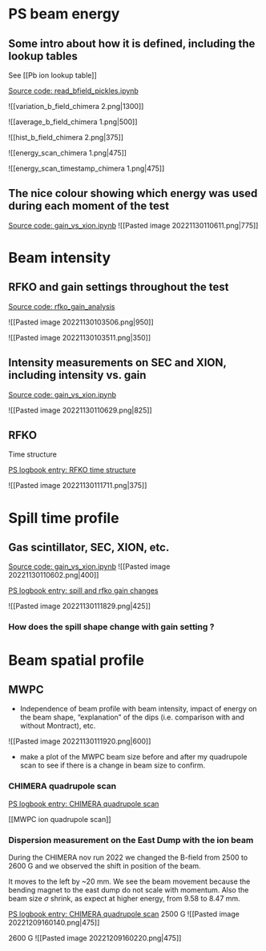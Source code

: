 # PS beam energy

## Some intro about how it is defined, including the lookup tables

See [[Pb ion lookup table]]

[Source code: read_bfield_pickles.ipynb](https://gitlab.cern.ch/eljohnso/quad-scan-east/-/blob/master/read_bfield_pickles.ipynb)


![[variation_b_field_chimera 2.png|1300]]

![[average_b_field_chimera 1.png|500]]

![[hist_b_field_chimera 2.png|375]]

![[energy_scan_chimera 1.png|475]]

![[energy_scan_timestamp_chimera 1.png|475]]


## The nice colour showing which energy was used during each moment of the test

[Source code: gain_vs_xion.ipynb](https://gitlab.cern.ch/eljohnso/quad-scan-east/-/blob/master/gain_vs_xion.ipynb)
![[Pasted image 20221130110611.png|775]]

# Beam intensity

## RFKO and gain settings throughout the test

[Source code: rfko_gain_analysis](https://gitlab.cern.ch/eljohnso/quad-scan-east/-/blob/master/rfko_gain_analysis.ipynb)

![[Pasted image 20221130103506.png|950]]

![[Pasted image 20221130103511.png|350]]

## Intensity measurements on SEC and XION, including intensity vs. gain

[Source code: gain_vs_xion.ipynb](https://gitlab.cern.ch/eljohnso/quad-scan-east/-/blob/master/gain_vs_xion.ipynb)

![[Pasted image 20221130110629.png|825]]


## RFKO

Time structure

[PS logbook entry: RFKO time structure](https://logbook.cern.ch/elogbook-server/GET/showEventInLogbook/3657771)

![[Pasted image 20221130111711.png|375]]

# Spill time profile

## Gas scintillator, SEC, XION, etc.

[Source code: gain_vs_xion.ipynb](https://gitlab.cern.ch/eljohnso/quad-scan-east/-/blob/master/gain_vs_xion.ipynb)
![[Pasted image 20221130110602.png|400]]

[PS logbook entry: spill and rfko gain changes](https://logbook.cern.ch/elogbook-server/GET/showEventInLogbook/3656662)

![[Pasted image 20221130111829.png|425]]

### How does the spill shape change with gain setting ?



# Beam spatial profile

## MWPC

-   Independence of beam profile with beam intensity, impact of energy on the beam shape, “explanation” of the dips (i.e. comparison with and without Montract), etc.

![[Pasted image 20221130111920.png|600]]

* make a plot of the MWPC beam size before and after my quadrupole scan to see if there is a change in beam size to confirm.


### CHIMERA quadrupole scan

[PS logbook entry: CHIMERA quadrupole scan](https://logbook.cern.ch/elogbook-server/GET/showEventInLogbook/3659020)

[[MWPC ion quadrupole scan]]

### Dispersion measurement on the East Dump with the ion beam

During the CHIMERA nov run 2022 we changed the B-field from 2500 to 2600 G and we observed the shift in position of the beam.

It moves to the left by ~20 mm. We see the beam movement because the bending magnet to the east dump do not scale with momentum. Also the beam size $\sigma$ shrink, as expect at higher energy, from 9.58 to 8.47 mm.

[PS logbook entry: CHIMERA quadrupole scan](https://logbook.cern.ch/elogbook-server/GET/showEventInLogbook/3659020)
2500 G
![[Pasted image 20221209160140.png|475]]

2600 G
![[Pasted image 20221209160220.png|475]]